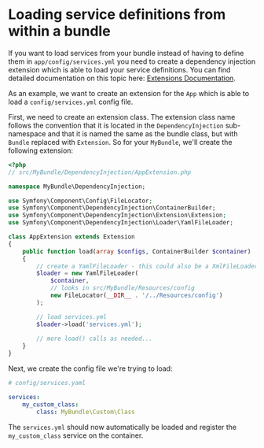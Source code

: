 # Loading service definitions from within a bundle
 
If you want to load services from your bundle instead of having to define them in `app/config/services.yml` you need to 
create a dependency injection extension which is able to load your service definitions. You can find detailed documentation
on this topic here: [Extensions Documentation](http://symfony.com/doc/3.4/bundles/extension.html).

As an example, we want to create an extension for the `App` which is able to load a `config/services.yml`
config file.

First, we need to create an extension class. The extension class name follows the convention that it is located in
the `DependencyInjection` sub-namespace and that it is named the same as the bundle class, but with `Bundle` replaced with
`Extension`. So for your `MyBundle`, we'll create the following extension:

```php
<?php
// src/MyBundle/DependencyInjection/AppExtension.php

namespace MyBundle\DependencyInjection;

use Symfony\Component\Config\FileLocator;
use Symfony\Component\DependencyInjection\ContainerBuilder;
use Symfony\Component\DependencyInjection\Extension\Extension;
use Symfony\Component\DependencyInjection\Loader\YamlFileLoader;

class AppExtension extends Extension
{
    public function load(array $configs, ContainerBuilder $container)
    {
        // create a YamlFileLoader - this could also be a XmlFileLoader if you want to load XML 
        $loader = new YamlFileLoader(
            $container,
            // looks in src/MyBundle/Resources/config
            new FileLocator(__DIR__ . '/../Resources/config')
        );

        // load services.yml
        $loader->load('services.yml');
        
        // more load() calls as needed...
    }
}
```

Next, we create the config file we're trying to load:

```yaml
# config/services.yaml

services:
    my_custom_class:
        class: MyBundle\Custom\Class
```

The `services.yml` should now automatically be loaded and register the `my_custom_class` service on the container.
